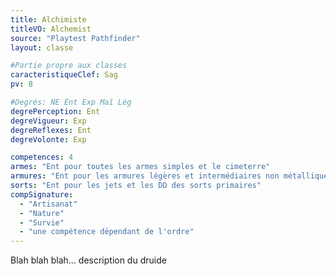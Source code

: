 ```yaml
---
title: Alchimiste
titleVO: Alchemist
source: "Playtest Pathfinder"
layout: classe

#Partie propre aux classes
caracteristiqueClef: Sag
pv: 8

#Degrés: NE Ent Exp Maî Lég
degrePerception: Ent
degreVigueur: Exp
degreReflexes: Ent
degreVolonte: Exp

competences: 4
armes: "Ent pour toutes les armes simples et le cimeterre"
armures: "Ent pour les armures légères et intermédiaires non métalliques"
sorts: "Ent pour les jets et les DD des sorts primaires"
compSignature:
  - "Artisanat"
  - "Nature"
  - "Survie"
  - "une compétence dépendant de l'ordre"
---
```


Blah blah blah... description du druide

